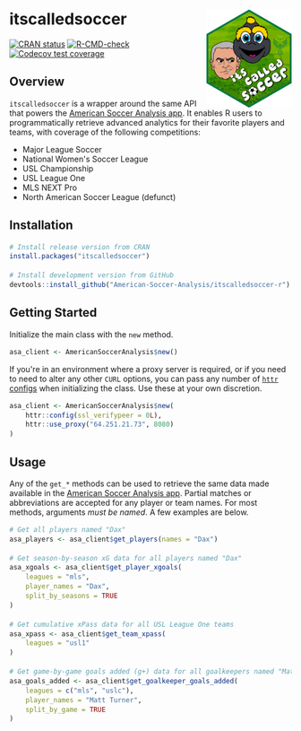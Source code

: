 # itscalledsoccer <img src="man/figures/logo.png" align="right" height="175" style="height: 175px;"/>

<!-- badges: start -->
[![CRAN status](https://www.r-pkg.org/badges/version/itscalledsoccer)](https://CRAN.R-project.org/package=itscalledsoccer)
[![R-CMD-check](https://github.com/American-Soccer-Analysis/itscalledsoccer-r/workflows/R-CMD-check/badge.svg)](https://github.com/American-Soccer-Analysis/itscalledsoccer-r/actions)
[![Codecov test coverage](https://codecov.io/gh/American-Soccer-Analysis/itscalledsoccer-r/branch/main/graph/badge.svg?token=RUWMM7ZLQ2)](https://app.codecov.io/gh/American-Soccer-Analysis/itscalledsoccer-r?branch=main)
<!-- badges: end -->

## Overview

`itscalledsoccer` is a wrapper around the same API that powers the [American Soccer Analysis app](https://app.americansocceranalysis.com/). It enables R users to programmatically retrieve advanced analytics for their favorite players and teams, with coverage of the following competitions: 

- Major League Soccer
- National Women's Soccer League
- USL Championship
- USL League One
- MLS NEXT Pro
- North American Soccer League (defunct)

## Installation

```r
# Install release version from CRAN
install.packages("itscalledsoccer")

# Install development version from GitHub
devtools::install_github("American-Soccer-Analysis/itscalledsoccer-r")
```

## Getting Started

Initialize the main class with the `new` method.

```r
asa_client <- AmericanSoccerAnalysis$new()
```

If you're in an environment where a proxy server is required, or if you need to need to alter any other `CURL` options, you can pass any number of [`httr` configs](https://www.rdocumentation.org/packages/httr/versions/1.4.2/topics/config) when initializing the class. Use these at your own discretion.

```r
asa_client <- AmericanSoccerAnalysis$new(
    httr::config(ssl_verifypeer = 0L),
    httr::use_proxy("64.251.21.73", 8080)
)
```

## Usage

Any of the `get_*` methods can be used to retrieve the same data made available in the [American Soccer Analysis app](https://app.americansocceranalysis.com/). Partial matches or abbreviations are accepted for any player or team names. For most methods, arguments _must be named_. A few examples are below.

```r
# Get all players named "Dax"
asa_players <- asa_client$get_players(names = "Dax")

# Get season-by-season xG data for all players named "Dax"
asa_xgoals <- asa_client$get_player_xgoals(
    leagues = "mls",
    player_names = "Dax",
    split_by_seasons = TRUE
)

# Get cumulative xPass data for all USL League One teams
asa_xpass <- asa_client$get_team_xpass(
    leagues = "usl1"
)

# Get game-by-game goals added (g+) data for all goalkeepers named "Matt Turner"
asa_goals_added <- asa_client$get_goalkeeper_goals_added(
    leagues = c("mls", "uslc"),
    player_names = "Matt Turner",
    split_by_game = TRUE
)
```
